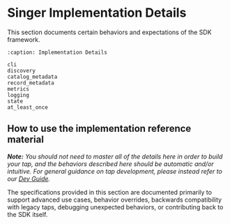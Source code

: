 # Singer Implementation Details

This section documents certain behaviors and expectations of the SDK framework.

```{toctree}
:caption: Implementation Details

cli
discovery
catalog_metadata
record_metadata
metrics
logging
state
at_least_once
```

## How to use the implementation reference material

_**Note:** You should not need to master all of the details here in order
to build your tap, and the behaviors described here should be automatic
and/or intuitive. For general guidance on tap development, please instead refer to our
[Dev Guide](../dev_guide.md)._

The specifications provided in this section are documented primarily to support
advanced use cases, behavior overrides, backwards compatibility with legacy taps,
debugging unexpected behaviors, or contributing back to the SDK itself.
